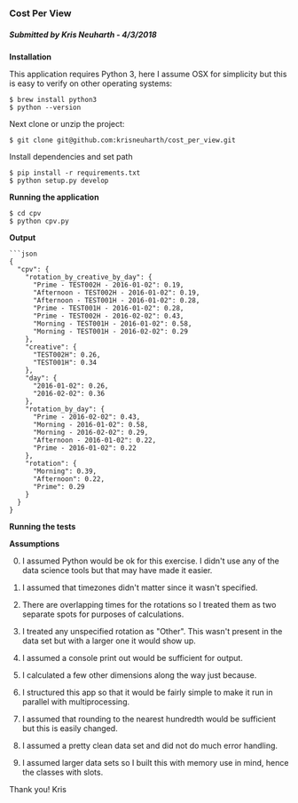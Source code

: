 ### Cost Per View

##### Submitted by Kris Neuharth - 4/3/2018

**Installation**

This application requires Python 3, here I assume OSX for simplicity but this is easy to verify on other operating systems:

    $ brew install python3
    $ python --version


Next clone or unzip the project:
    
    $ git clone git@github.com:krisneuharth/cost_per_view.git
 
Install dependencies and set path
    
    $ pip install -r requirements.txt
    $ python setup.py develop


**Running the application**

    $ cd cpv
    $ python cpv.py
    

**Output**

    ```json
    {
      "cpv": {
        "rotation_by_creative_by_day": {
          "Prime - TEST002H - 2016-01-02": 0.19,
          "Afternoon - TEST002H - 2016-01-02": 0.19,
          "Afternoon - TEST001H - 2016-01-02": 0.28,
          "Prime - TEST001H - 2016-01-02": 0.28,
          "Prime - TEST002H - 2016-02-02": 0.43,
          "Morning - TEST001H - 2016-01-02": 0.58,
          "Morning - TEST001H - 2016-02-02": 0.29
        },
        "creative": {
          "TEST002H": 0.26,
          "TEST001H": 0.34
        },
        "day": {
          "2016-01-02": 0.26,
          "2016-02-02": 0.36
        },
        "rotation_by_day": {
          "Prime - 2016-02-02": 0.43,
          "Morning - 2016-01-02": 0.58,
          "Morning - 2016-02-02": 0.29,
          "Afternoon - 2016-01-02": 0.22,
          "Prime - 2016-01-02": 0.22
        },
        "rotation": {
          "Morning": 0.39,
          "Afternoon": 0.22,
          "Prime": 0.29
        }
      }
    }

**Running the tests**

**Assumptions**

0) I assumed Python would be ok for this exercise. I didn't use any of the data science tools but that may have made it easier.

1) I assumed that timezones didn't matter since it wasn't specified.

2) There are overlapping times for the rotations so I treated them as two separate spots for purposes of calculations.     

3) I treated any unspecified rotation as "Other". This wasn't present in the data set but with a larger one it would show up.

4) I assumed a console print out would be sufficient for output.

5) I calculated a few other dimensions along the way just because.

6) I structured this app so that it would be fairly simple to make it run in parallel
with multiprocessing.

7) I assumed that rounding to the nearest hundredth would be sufficient but this is easily changed.

8) I assumed a pretty clean data set and did not do much error handling.

9) I assumed larger data sets so I built this with memory use in mind, hence the classes with slots.




Thank you!
Kris
